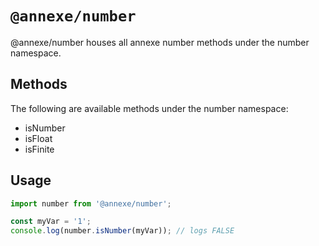 # `@annexe/number`

@annexe/number houses all annexe number methods under the number namespace.

## Methods

The following are available methods under the number namespace:

- isNumber
- isFloat
- isFinite

## Usage

```ts
import number from '@annexe/number';

const myVar = '1';
console.log(number.isNumber(myVar)); // logs FALSE
```
